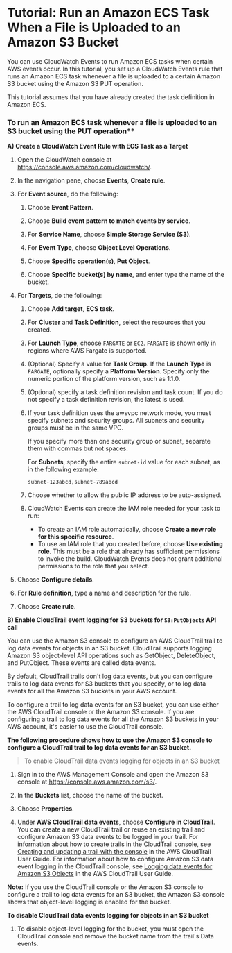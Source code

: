 # Tutorial: Run an Amazon ECS Task When a File is Uploaded to an Amazon S3 Bucket<a name="CloudWatch-Events-tutorial-ECS"></a>

You can use CloudWatch Events to run Amazon ECS tasks when certain AWS events occur\. In this tutorial, you set up a CloudWatch Events rule that runs an Amazon ECS task whenever a file is uploaded to a certain Amazon S3 bucket using the Amazon S3 PUT operation\.

This tutorial assumes that you have already created the task definition in Amazon ECS\.

### To run an Amazon ECS task whenever a file is uploaded to an S3 bucket using the PUT operation**

**A) Create a CloudWatch Event Rule with ECS Task as a Target**

1. Open the CloudWatch console at [https://console\.aws\.amazon\.com/cloudwatch/](https://console.aws.amazon.com/cloudwatch/)\.

1. In the navigation pane, choose **Events**, **Create rule**\.

1. For **Event source**, do the following:

   1. Choose **Event Pattern**\.

   1. Choose **Build event pattern to match events by service**\.

   1. For **Service Name**, choose **Simple Storage Service \(S3\)**\.

   1. For **Event Type**, choose **Object Level Operations**\.

   1. Choose **Specific operation\(s\)**, **Put Object**\.

   1. Choose **Specific bucket\(s\) by name**, and enter type the name of the bucket\.

1. For **Targets**, do the following:

   1. Choose **Add target**, **ECS task**\.

   1. For **Cluster** and **Task Definition**, select the resources that you created\.

   1. For **Launch Type**, choose `FARGATE` or `EC2`\. `FARGATE` is shown only in regions where AWS Fargate is supported\.

   1. \(Optional\) Specify a value for **Task Group**\. If the **Launch Type** is `FARGATE`, optionally specify a **Platform Version**\. Specify only the numeric portion of the platform version, such as 1\.1\.0\.

   1. \(Optional\) specify a task definition revision and task count\. If you do not specify a task definition revision, the latest is used\.

   1. If your task definition uses the awsvpc network mode, you must specify subnets and security groups\. All subnets and security groups must be in the same VPC\.

      If you specify more than one security group or subnet, separate them with commas but not spaces\.

      For **Subnets**, specify the entire `subnet-id` value for each subnet, as in the following example:

      `subnet-123abcd,subnet-789abcd`

   1. Choose whether to allow the public IP address to be auto\-assigned\.

   1. CloudWatch Events can create the IAM role needed for your task to run: 
      + To create an IAM role automatically, choose **Create a new role for this specific resource**\.
      + To use an IAM role that you created before, choose **Use existing role**\. This must be a role that already has sufficient permissions to invoke the build\. CloudWatch Events does not grant additional permissions to the role that you select\.

1. Choose **Configure details**\.

1. For **Rule definition**, type a name and description for the rule\.

1. Choose **Create rule**\.

**B) Enable CloudTrail event logging for S3 buckets for `S3:PutObjects` API call**

You can use the Amazon S3 console to configure an AWS CloudTrail trail to log data events for objects in an S3 bucket. CloudTrail supports logging Amazon S3 object-level API operations such as GetObject, DeleteObject, and PutObject. These events are called data events.

By default, CloudTrail trails don't log data events, but you can configure trails to log data events for S3 buckets that you specify, or to log data events for all the Amazon S3 buckets in your AWS account.

To configure a trail to log data events for an S3 bucket, you can use either the AWS CloudTrail console or the Amazon S3 console. If you are configuring a trail to log data events for all the Amazon S3 buckets in your AWS account, it's easier to use the CloudTrail console.

**The following procedure shows how to use the Amazon S3 console to configure a CloudTrail trail to log data events for an S3 bucket.**

> To enable CloudTrail data events logging for objects in an S3 bucket

1. Sign in to the AWS Management Console and open the Amazon S3 console at https://console.aws.amazon.com/s3/.

2. In the **Buckets** list, choose the name of the bucket.

3. Choose **Properties**.

4. Under **AWS CloudTrail data events**, choose **Configure in CloudTrail**.
You can create a new CloudTrail trail or reuse an existing trail and configure Amazon S3 data events to be logged in your trail. For information about how to create trails in the CloudTrail console, see [Creating and updating a trail with the console](https://docs.aws.amazon.com/awscloudtrail/latest/userguide/logging-data-events-with-cloudtrail.html#logging-data-events) in the AWS CloudTrail User Guide. For information about how to configure Amazon S3 data event logging in the CloudTrail console, see [Logging data events for Amazon S3 Objects](https://docs.aws.amazon.com/awscloudtrail/latest/userguide/logging-data-events-with-cloudtrail.html#logging-data-events-examples) in the AWS CloudTrail User Guide.

**Note:**
If you use the CloudTrail console or the Amazon S3 console to configure a trail to log data events for an S3 bucket, the Amazon S3 console shows that object-level logging is enabled for the bucket.

**To disable CloudTrail data events logging for objects in an S3 bucket**

1. To disable object-level logging for the bucket, you must open the CloudTrail console and remove the bucket name from the trail's Data events.
